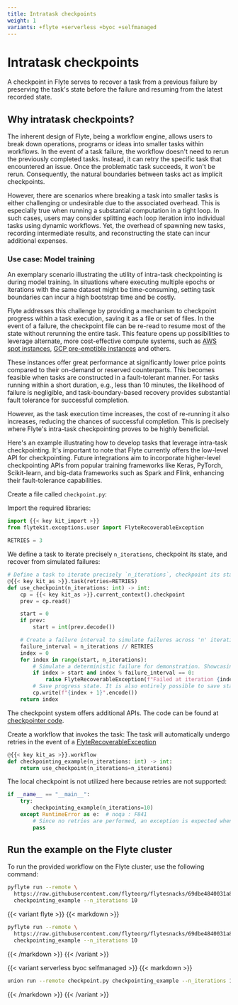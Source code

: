 ```yaml
---
title: Intratask checkpoints
weight: 1
variants: +flyte +serverless +byoc +selfmanaged
---
```


# Intratask checkpoints

A checkpoint in Flyte serves to recover a task from a previous failure by preserving the task's state before the failure
and resuming from the latest recorded state.

## Why intratask checkpoints?

The inherent design of Flyte, being a workflow engine, allows users to break down operations, programs or ideas
into smaller tasks within workflows. In the event of a task failure, the workflow doesn't need to rerun the
previously completed tasks. Instead, it can retry the specific task that encountered an issue.
Once the problematic task succeeds, it won't be rerun. Consequently, the natural boundaries between tasks act as implicit checkpoints.

However, there are scenarios where breaking a task into smaller tasks is either challenging or undesirable due to the associated overhead.
This is especially true when running a substantial computation in a tight loop.
In such cases, users may consider splitting each loop iteration into individual tasks using dynamic workflows.
Yet, the overhead of spawning new tasks, recording intermediate results, and reconstructing the state can incur additional expenses.

### Use case: Model training

An exemplary scenario illustrating the utility of intra-task checkpointing is during model training.
In situations where executing multiple epochs or iterations with the same dataset might be time-consuming,
setting task boundaries can incur a high bootstrap time and be costly.

Flyte addresses this challenge by providing a mechanism to checkpoint progress within a task execution,
saving it as a file or set of files. In the event of a failure, the checkpoint file can be re-read to
resume most of the state without rerunning the entire task.
This feature opens up possibilities to leverage alternate, more cost-effective compute systems,
such as [AWS spot instances](https://aws.amazon.com/ec2/spot/),
[GCP pre-emptible instances](https://cloud.google.com/compute/docs/instances/preemptible) and others.

These instances offer great performance at significantly lower price points compared to their on-demand or reserved counterparts.
This becomes feasible when tasks are constructed in a fault-tolerant manner.
For tasks running within a short duration, e.g., less than 10 minutes, the likelihood of failure is negligible,
and task-boundary-based recovery provides substantial fault tolerance for successful completion.

However, as the task execution time increases, the cost of re-running it also increases,
reducing the chances of successful completion. This is precisely where Flyte's intra-task checkpointing proves to be highly beneficial.

Here's an example illustrating how to develop tasks that leverage intra-task checkpointing.
It's important to note that Flyte currently offers the low-level API for checkpointing.
Future integrations aim to incorporate higher-level checkpointing APIs from popular training frameworks
like Keras, PyTorch, Scikit-learn, and big-data frameworks such as Spark and Flink, enhancing their fault-tolerance capabilities.

Create a file called `checkpoint.py`:

Import the required libraries:

```python
import {{< key kit_import >}}
from flytekit.exceptions.user import FlyteRecoverableException

RETRIES = 3
```

We define a task to iterate precisely `n_iterations`, checkpoint its state, and recover from simulated failures:

```python
# Define a task to iterate precisely `n_iterations`, checkpoint its state, and recover from simulated failures.
@{{< key kit_as >}}.task(retries=RETRIES)
def use_checkpoint(n_iterations: int) -> int:
    cp = {{< key kit_as >}}.current_context().checkpoint
    prev = cp.read()

    start = 0
    if prev:
        start = int(prev.decode())

    # Create a failure interval to simulate failures across 'n' iterations and then succeed after configured retries
    failure_interval = n_iterations // RETRIES
    index = 0
    for index in range(start, n_iterations):
        # Simulate a deterministic failure for demonstration. Showcasing how it eventually completes within the given retries
        if index > start and index % failure_interval == 0:
            raise FlyteRecoverableException(f"Failed at iteration {index}, failure_interval {failure_interval}.")
        # Save progress state. It is also entirely possible to save state every few intervals
        cp.write(f"{index + 1}".encode())
    return index
```

The checkpoint system offers additional APIs. The code can be found at
[checkpointer code](https://github.com/flyteorg/flytekit/blob/master/flytekit/core/checkpointer.py).

Create a workflow that invokes the task:
The task will automatically undergo retries in the event of a [FlyteRecoverableException](../../api-reference/flytekit-sdk/packages/flytekit.exceptions.base#flytekitexceptionsbaseflyterecoverableexception)

```python
@{{< key kit_as >}}.workflow
def checkpointing_example(n_iterations: int) -> int:
    return use_checkpoint(n_iterations=n_iterations)
```

The local checkpoint is not utilized here because retries are not supported:

```python
if __name__ == "__main__":
    try:
        checkpointing_example(n_iterations=10)
    except RuntimeError as e:  # noqa : F841
        # Since no retries are performed, an exception is expected when run locally
        pass
```

## Run the example on the Flyte cluster

To run the provided workflow on the Flyte cluster, use the following command:

```bash
pyflyte run --remote \
  https://raw.githubusercontent.com/flyteorg/flytesnacks/69dbe4840031a85d79d9ded25f80397c6834752d/examples/advanced_composition/advanced_composition/checkpoint.py \
  checkpointing_example --n_iterations 10
```

{{< variant flyte >}}
{{< markdown >}}
```bash
pyflyte run --remote \
  https://raw.githubusercontent.com/flyteorg/flytesnacks/69dbe4840031a85d79d9ded25f80397c6834752d/examples/advanced_composition/advanced_composition/checkpoint.py \
  checkpointing_example --n_iterations 10
```
{{< /markdown >}}
{{< /variant >}}

{{< variant serverless byoc selfmanaged >}}
{{< markdown >}}
```bash
union run --remote checkpoint.py checkpointing_example --n_iterations 10
```
{{< /markdown >}}
{{< /variant >}}
